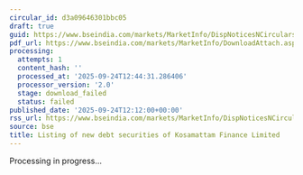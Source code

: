 ```yaml
---
circular_id: d3a09646301bbc05
draft: true
guid: https://www.bseindia.com/markets/MarketInfo/DispNoticesNCirculars.aspx?Noticeid={9B0BDC68-EF77-424D-AAD6-16ABFEF0680A}&noticeno=20250924-24&dt=09/24/2025&icount=24&totcount=38&flag=0
pdf_url: https://www.bseindia.com/markets/MarketInfo/DownloadAttach.aspx?id=20250924-24&attachedId=
processing:
  attempts: 1
  content_hash: ''
  processed_at: '2025-09-24T12:44:31.286406'
  processor_version: '2.0'
  stage: download_failed
  status: failed
published_date: '2025-09-24T12:12:00+00:00'
rss_url: https://www.bseindia.com/markets/MarketInfo/DispNoticesNCirculars.aspx?Noticeid={9B0BDC68-EF77-424D-AAD6-16ABFEF0680A}&noticeno=20250924-24&dt=09/24/2025&icount=24&totcount=38&flag=0
source: bse
title: Listing of new debt securities of Kosamattam Finance Limited
---
```


Processing in progress...